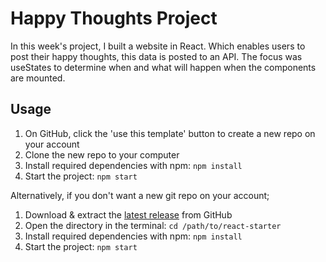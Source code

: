 # Happy Thoughts Project

In this week's project, I built a website in React. Which enables users to post their happy thoughts, this data is posted to an API. The focus was useStates to determine when and what will happen when the components are mounted. 

## Usage

1. On GitHub, click the 'use this template' button to create a new repo on your account
1. Clone the new repo to your computer
1. Install required dependencies with npm: `npm install`
1. Start the project: `npm start`

Alternatively, if you don't want a new git repo on your account;

1. Download & extract the [latest release](https://github.com/Technigo/react-starter/releases/latest) from GitHub
1. Open the directory in the terminal: `cd /path/to/react-starter`
1. Install required dependencies with npm: `npm install`
1. Start the project: `npm start`
